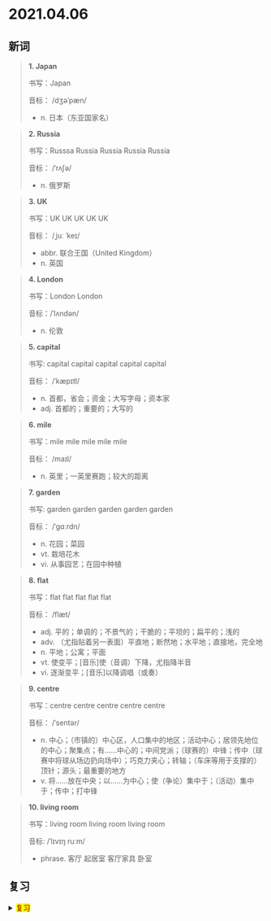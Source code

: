 # 2021.04.06

## 新词


> **1. Japan**
>
> 书写：Japan
>
> 音标： /dʒəˈpæn/
>
> - n. 日本（东亚国家名）


> **2. Russia**
>
> 书写：Russsa Russia Russia Russia Russia
>
> 音标： /ˈrʌʃə/
>
> - n. 俄罗斯

> **3. UK**
>
> 书写：UK UK UK UK UK
>
> 音标： /ˌjuː ˈkeɪ/
>
> - abbr. 联合王国（United Kingdom）
> - n. 英国


> **4. London**
>
> 书写：London London
>
> 音标：/ˈlʌndən/
>
> - n. 伦敦


> **5. capital**
>
> 书写: capital capital capital capital capital
>
> 音标：  /ˈkæpɪtl/
>
> - n. 首都，省会；资金；大写字母；资本家
> - adj. 首都的；重要的；大写的




> **6. mile**
>
> 书写：mile mile mile mile mile
>
> 音标： /maɪl/
>
> - n. 英里；一英里赛跑；较大的距离



> **7. garden**
>
> 书写: garden garden garden garden garden
>
> 音标： /ˈɡɑːrdn/
>
> - n. 花园；菜园
> - vt. 栽培花木
> - vi. 从事园艺；在园中种植




> **8. flat**
>
> 书写：flat flat flat flat flat
>
> 音标： /flæt/
>
> - adj. 平的；单调的；不景气的；干脆的；平坦的；扁平的；浅的
> - adv. （尤指贴着另一表面）平直地；断然地；水平地；直接地，完全地
> - n. 平地；公寓；平面
> - vt. 使变平；[音乐]使（音调）下降，尤指降半音
> - vi. 逐渐变平；[音乐]以降调唱（或奏）



> **9. centre**
>
> 书写：centre centre centre centre centre
>
> 音标： /ˈsentər/
> 
> - n. 中心；（市镇的）中心区，人口集中的地区；活动中心；居领先地位的中心；聚集点；有……中心的；中间党派；（球赛的）中锋；传中（球赛中将球从场边扔向场中）；巧克力夹心；转轴；（车床等用于支撑的）顶针；源头；最重要的地方
> - v. 将……放在中央；以……为中心；使（争论）集中于；（活动）集中于；传中；打中锋



> **10. living room**
> 
> 书写：living room living room living room
>
> 音标:  /ˈlɪvɪŋ ruːm/
>
> - phrase. 客厅 起居室 客厅家具 卧室

## 复习

<details> 
  <summary><mark><font color=darkred>复习</font></mark></summary>
  <br/>next to 紧靠...旁边；贴近；最接近；几乎；差不多；次于；
  <br/>smooth smooth 光滑的；平稳的；细腻的；流畅的；顺利的；
  <br/>score score 分数；得分；比分；评分；
  <br/>model model 模范；模特；模型；
  <br/>feature feature 特征；特点；特色；
  <br/>include include 包含；包括；
  <br/>France France 法国；法兰西；
  <br/>go for 去拿；去买；去请；选择；争取；
  <br/>than than 超过；比；就；
  <br/>wool wool 羊毛；羊毛织品；毛衣；
  <br/>both and 两者都；即...又...
  <br/>more than 超出；多于；十分；非常；
  <br/>kilo kilo 公里；公斤；
  <br/>total total 总数；总计的；全体的；全部的；合计；
  <br/>material material 材料；布料；素材；原料；
  <br/>leather leather 皮革；皮革的；
  <br/>take a walk 去散步；走开；离开；
  <br/>less less 少；较小；更少；较小；减去；扣除；
  <br/>palace palace 宫殿；王宫；总统府；
  <br/>pardon pardon 原谅；赦免；宽恕；
  <br/>design sesign 设计；构思；安排；设计方案；
  <br/>lie lie 谎言；撒谎；平卧；躺；位于；存于；
  <br/>meat meat 肉；食用肉；
  <br/>silk silk 丝绸；丝织品；丝织物；
  <br/>plate plate 盘子；车牌；金属牌；板块；护板；
  <br/>Canada Canada 加拿大；
  <br/>glove glove 手套；
  <br/>town town 城镇；集镇；市镇；
  <br/>number number 数字；编号；数量；共计；
  <br/>firework firework 烟火；激烈的言辞；令人激动的行动；

</details>  
